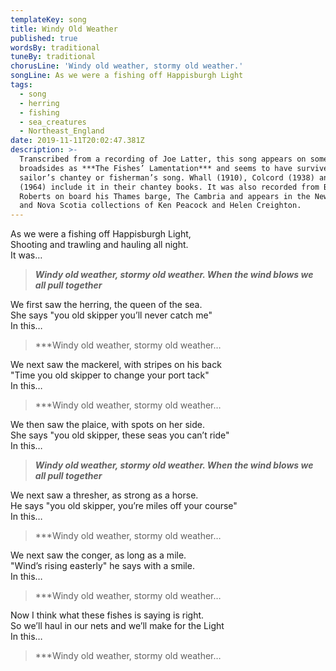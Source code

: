 ```yaml
---
templateKey: song
title: Windy Old Weather
published: true
wordsBy: traditional
tuneBy: traditional
chorusLine: 'Windy old weather, stormy old weather.'
songLine: As we were a fishing off Happisburgh Light
tags:
  - song
  - herring
  - fishing
  - sea_creatures
  - Northeast_England
date: 2019-11-11T20:02:47.381Z
description: >-
  Transcribed from a recording of Joe Latter, this song appears on some
  broadsides as ***The Fishes’ Lamentation*** and seems to have survived as a
  sailor’s chantey or fisherman’s song. Whall (1910), Colcord (1938) and Hugill
  (1964) include it in their chantey books. It was also recorded from Bob
  Roberts on board his Thames barge, The Cambria and appears in the Newfoundland
  and Nova Scotia collections of Ken Peacock and Helen Creighton.
---
```

As we were a fishing off Happisburgh Light,\
Shooting and trawling and hauling all night.\
It was…

> ***Windy old weather, stormy old weather.
When the wind blows we all pull together***

We first saw the herring, the queen of the sea.\
She says "you old skipper you’ll never catch me"\
In this…

> ***Windy old weather, stormy old weather…

We next saw the mackerel, with stripes on his back\
"Time you old skipper to change your port tack"\
In this…

> ***Windy old weather, stormy old weather…

We then saw the plaice, with spots on her side.\
She says "you old skipper, these seas you can’t ride"\
In this…

> ***Windy old weather, stormy old weather.
When the wind blows we all pull together***

We next saw a thresher, as strong as a horse.\
He says "you old skipper, you’re miles off your course"\
In this…

> ***Windy old weather, stormy old weather…

We next saw the conger, as long as a mile.\
"Wind’s rising easterly" he says with a smile.\
In this…

> ***Windy old weather, stormy old weather…

Now I think what these fishes is saying is right.\
So we’ll haul in our nets and we’ll make for the Light\
In this…

> ***Windy old weather, stormy old weather…
